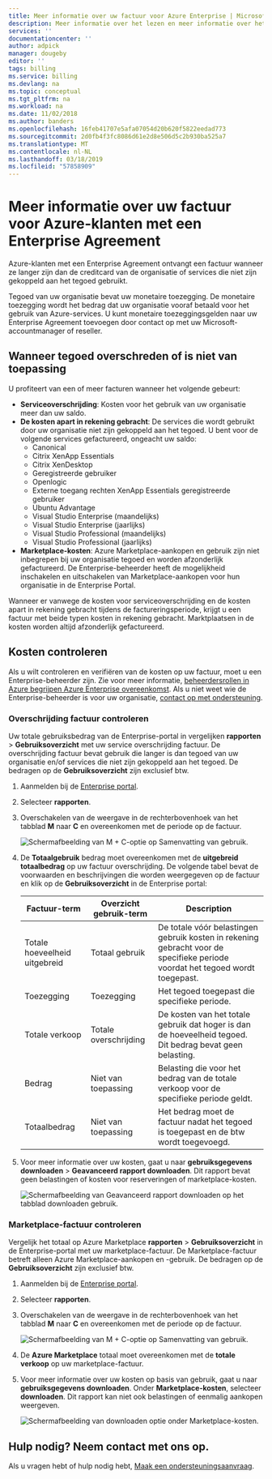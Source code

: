 ```yaml
---
title: Meer informatie over uw factuur voor Azure Enterprise | Microsoft Docs
description: Meer informatie over het lezen en meer informatie over het gebruik en de factuur voor Azure-klanten met een Enterprise Agreement
services: ''
documentationcenter: ''
author: adpick
manager: dougeby
editor: ''
tags: billing
ms.service: billing
ms.devlang: na
ms.topic: conceptual
ms.tgt_pltfrm: na
ms.workload: na
ms.date: 11/02/2018
ms.author: banders
ms.openlocfilehash: 16feb41707e5afa07054d20b620f5822eedad773
ms.sourcegitcommit: 2d0fb4f3fc8086d61e2d8e506d5c2b930ba525a7
ms.translationtype: MT
ms.contentlocale: nl-NL
ms.lasthandoff: 03/18/2019
ms.locfileid: "57858909"
---
```

# <a name="understand-your-bill-for-azure-customers-with-an-enterprise-agreement"></a>Meer informatie over uw factuur voor Azure-klanten met een Enterprise Agreement

Azure-klanten met een Enterprise Agreement ontvangt een factuur wanneer ze langer zijn dan de creditcard van de organisatie of services die niet zijn gekoppeld aan het tegoed gebruikt. 

Tegoed van uw organisatie bevat uw monetaire toezegging. De monetaire toezegging wordt het bedrag dat uw organisatie vooraf betaald voor het gebruik van Azure-services. U kunt monetaire toezeggingsgelden naar uw Enterprise Agreement toevoegen door contact op met uw Microsoft-accountmanager of reseller.  

## <a name="when-credit-exceeded-or-doesnt-apply"></a>Wanneer tegoed overschreden of is niet van toepassing

U profiteert van een of meer facturen wanneer het volgende gebeurt:

- **Serviceoverschrijding**: Kosten voor het gebruik van uw organisatie meer dan uw saldo.
- **De kosten apart in rekening gebracht**: De services die wordt gebruikt door uw organisatie niet zijn gekoppeld aan het tegoed. U bent voor de volgende services gefactureerd, ongeacht uw saldo:
    - Canonical
    - Citrix XenApp Essentials
    - Citrix XenDesktop 
    - Geregistreerde gebruiker
    - Openlogic
    - Externe toegang rechten XenApp Essentials geregistreerde gebruiker
    - Ubuntu Advantage
    - Visual Studio Enterprise (maandelijks)
    - Visual Studio Enterprise (jaarlijks)
    - Visual Studio Professional (maandelijks)
    - Visual Studio Professional (jaarlijks)
- **Marketplace-kosten**: Azure Marketplace-aankopen en gebruik zijn niet inbegrepen bij uw organisatie tegoed en worden afzonderlijk gefactureerd. De Enterprise-beheerder heeft de mogelijkheid inschakelen en uitschakelen van Marketplace-aankopen voor hun organisatie in de Enterprise Portal. 

Wanneer er vanwege de kosten voor serviceoverschrijding en de kosten apart in rekening gebracht tijdens de factureringsperiode, krijgt u een factuur met beide typen kosten in rekening gebracht. Marktplaatsen in de kosten worden altijd afzonderlijk gefactureerd.

## <a name="review-charges"></a>Kosten controleren

Als u wilt controleren en verifiëren van de kosten op uw factuur, moet u een Enterprise-beheerder zijn. Zie voor meer informatie, [beheerdersrollen in Azure begrijpen Azure Enterprise overeenkomst](billing-understand-ea-roles.md). Als u niet weet wie de Enterprise-beheerder is voor uw organisatie, [contact op met ondersteuning](https://portal.azure.com/?#blade/Microsoft_Azure_Support/HelpAndSupportBlade).

### <a name="review-service-overage-invoice"></a>Overschrijding factuur controleren

Uw totale gebruiksbedrag van de Enterprise-portal in vergelijken **rapporten** > **Gebruiksoverzicht** met uw service overschrijding factuur. De overschrijding factuur bevat gebruik die langer is dan tegoed van uw organisatie en/of services die niet zijn gekoppeld aan het tegoed. De bedragen op de **Gebruiksoverzicht** zijn exclusief btw. 

1. Aanmelden bij de [Enterprise portal](https://ea.azure.com).
1. Selecteer **rapporten**.
1. Overschakelen van de weergave in de rechterbovenhoek van het tabblad **M** naar **C** en overeenkomen met de periode op de factuur.
 
   ![Schermafbeelding van M + C-optie op Samenvatting van gebruik.](./media/billing-understand-your-bill-ea/ea-portal-usage-sumary-cm-option.png)

1. De **Totaalgebruik** bedrag moet overeenkomen met de **uitgebreid totaalbedrag** op uw factuur overschrijding. De volgende tabel bevat de voorwaarden en beschrijvingen die worden weergegeven op de factuur en klik op de **Gebruiksoverzicht** in de Enterprise portal:

   |Factuur-term|Overzicht gebruik-term|Description|
   |---|---|---|
   |Totale hoeveelheid uitgebreid|Totaal gebruik|De totale vóór belastingen gebruik kosten in rekening gebracht voor de specifieke periode voordat het tegoed wordt toegepast.|
   |Toezegging|Toezegging|Het tegoed toegepast die specifieke periode.|
   |Totale verkoop|Totale overschrijding|De kosten van het totale gebruik dat hoger is dan de hoeveelheid tegoed. Dit bedrag bevat geen belasting.|
   |Bedrag|Niet van toepassing|Belasting die voor het bedrag van de totale verkoop voor de specifieke periode geldt.|
   |Totaalbedrag|Niet van toepassing|Het bedrag moet de factuur nadat het tegoed is toegepast en de btw wordt toegevoegd.|
1. Voor meer informatie over uw kosten, gaat u naar **gebruiksgegevens downloaden** > **Geavanceerd rapport downloaden**. Dit rapport bevat geen belastingen of kosten voor reserveringen of marketplace-kosten.

      ![Schermafbeelding van Geavanceerd rapport downloaden op het tabblad downloaden gebruik.](./media/billing-understand-your-bill-ea/ea-portal-download-usage-advanced.png)

### <a name="review-marketplace-invoice"></a>Marketplace-factuur controleren

Vergelijk het totaal op Azure Marketplace **rapporten** > **Gebruiksoverzicht** in de Enterprise-portal met uw marketplace-factuur. De Marketplace-factuur betreft alleen Azure Marketplace-aankopen en -gebruik. De bedragen op de **Gebruiksoverzicht** zijn exclusief btw. 

1. Aanmelden bij de [Enterprise portal](https://ea.azure.com).
1. Selecteer **rapporten**.
1. Overschakelen van de weergave in de rechterbovenhoek van het tabblad **M** naar **C** en overeenkomen met de periode op de factuur.

     ![Schermafbeelding van M + C-optie op Samenvatting van gebruik.](./media/billing-understand-your-bill-ea/ea-portal-usage-sumary-cm-option.png)

1. De **Azure Marketplace** totaal moet overeenkomen met de **totale verkoop** op uw marketplace-factuur.
1. Voor meer informatie over uw kosten op basis van gebruik, gaat u naar **gebruiksgegevens downloaden**. Onder **Marketplace-kosten**, selecteer **downloaden**. Dit rapport kan niet ook belastingen of eenmalig aankopen weergeven.

     ![Schermafbeelding van downloaden optie onder Marketplace-kosten.](./media/billing-understand-your-bill-ea/ea-portal-download-usage-marketplace.png)

## <a name="need-help-contact-us"></a>Hulp nodig? Neem contact met ons op.

Als u vragen hebt of hulp nodig hebt, [Maak een ondersteuningsaanvraag](https://go.microsoft.com/fwlink/?linkid=2083458).
